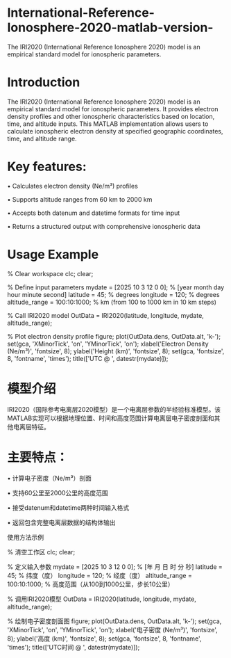 # International-Reference-Ionosphere-2020-matlab-version-
The IRI2020 (International Reference Ionosphere 2020) model is an empirical standard model for ionospheric parameters.

# Introduction

The IRI2020 (International Reference Ionosphere 2020) model is an empirical standard model for ionospheric parameters. It provides electron density profiles and other ionospheric characteristics based on location, time, and altitude inputs. This MATLAB implementation allows users to calculate ionospheric electron density at specified geographic coordinates, time, and altitude range.

# Key features:
• Calculates electron density (Ne/m³) profiles

• Supports altitude ranges from 60 km to 2000 km

• Accepts both datenum and datetime formats for time input

• Returns a structured output with comprehensive ionospheric data

# Usage Example

% Clear workspace
clc; clear;

% Define input parameters
mydate = [2025 10 3 12 0 0];  % [year month day hour minute second]
latitude = 45;                % degrees
longitude = 120;              % degrees
altitude_range = 100:10:1000; % km (from 100 to 1000 km in 10 km steps)

% Call IRI2020 model
OutData = IRI2020(latitude, longitude, mydate, altitude_range);

% Plot electron density profile
figure;
plot(OutData.dens, OutData.alt, 'k-');
set(gca, 'XMinorTick', 'on', 'YMinorTick', 'on');
xlabel('Electron Density (Ne/m³)', 'fontsize', 8);
ylabel('Height (km)', 'fontsize', 8);
set(gca, 'fontsize', 8, 'fontname', 'times');
title(['UTC @ ', datestr(mydate)]);



# 模型介绍

IRI2020（国际参考电离层2020模型）是一个电离层参数的半经验标准模型。该MATLAB实现可以根据地理位置、时间和高度范围计算电离层电子密度剖面和其他电离层特征。

# 主要特点：
• 计算电子密度（Ne/m³）剖面

• 支持60公里至2000公里的高度范围

• 接受datenum和datetime两种时间输入格式

• 返回包含完整电离层数据的结构体输出

使用方法示例

% 清空工作区
clc; clear;

% 定义输入参数
mydate = [2025 10 3 12 0 0];  % [年 月 日 时 分 秒]
latitude = 45;                % 纬度（度）
longitude = 120;              % 经度（度）
altitude_range = 100:10:1000; % 高度范围（从100到1000公里，步长10公里）

% 调用IRI2020模型
OutData = IRI2020(latitude, longitude, mydate, altitude_range);

% 绘制电子密度剖面图
figure;
plot(OutData.dens, OutData.alt, 'k-');
set(gca, 'XMinorTick', 'on', 'YMinorTick', 'on');
xlabel('电子密度 (Ne/m³)', 'fontsize', 8);
ylabel('高度 (km)', 'fontsize', 8);
set(gca, 'fontsize', 8, 'fontname', 'times');
title(['UTC时间 @ ', datestr(mydate)]);
